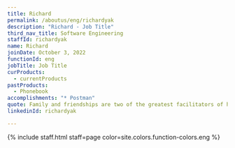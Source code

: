 ```yaml
---
title: Richard
permalink: /aboutus/eng/richardyak
description: "Richard - Job Title"
third_nav_title: Software Engineering
staffId: richardyak
name: Richard
joinDate: October 3, 2022
functionId: eng
jobTitle: Job Title
curProducts:
  - currentProducts
pastProducts:
  - Phonebook
accomplishments: "* Postman"
quote: Family and friendships are two of the greatest facilitators of happiness.
linkedinId: richardyak

---
```


{% include staff.html staff=page color=site.colors.function-colors.eng %}
